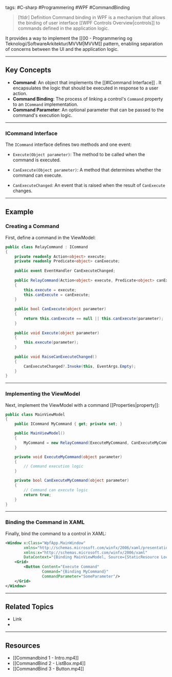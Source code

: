  tags: #C-sharp #Programmering #WPF #CommandBinding

> [!tldr] Definition
> Command binding in WPF is a mechanism that allows the binding of user interface [[WPF Controls Overview|controls]] to commands defined in the application logic. 

It provides a way to implement the [[00 - Programmering og Teknologi/SoftwareArkitektur/MVVM|MVVM]] pattern, enabling separation of concerns between the UI and the application logic.

---

## Key Concepts
- **Command**: An object that implements the [[#ICommand Interface]] . It encapsulates the logic that should be executed in response to a user action. 
- **Command Binding**: The process of linking a control's `Command` property to an `ICommand` implementation. 
- **Command Parameter**: An optional parameter that can be passed to the command's execution logic.

---

### ICommand Interface
The `ICommand` interface defines two methods and one event: 
- `Execute(Object parameter)`: The method to be called when the command is executed. 

- `CanExecute(Object parameter)`: A method that determines whether the command can execute. 

- `CanExecuteChanged`: An event that is raised when the result of `CanExecute` changes.

---

## Example
### Creating a Command
First, define a command in the ViewModel:
```csharp
public class RelayCommand : ICommand 
{ 
	private readonly Action<object> execute; 
	private readonly Predicate<object> canExecute;
	 
	public event EventHandler CanExecuteChanged; 
	
	public RelayCommand(Action<object> execute, Predicate<object> canExecute = null) 
	{ 
		this.execute = execute; 
		this.canExecute = canExecute; 
	} 
	
	public bool CanExecute(object parameter) 
	{ 
		return this.canExecute == null || this.canExecute(parameter); 
	} 
	
	public void Execute(object parameter) 
	{ 
		this.execute(parameter); 
	} 
	
	public void RaiseCanExecuteChanged() 
	{ 
		CanExecuteChanged?.Invoke(this, EventArgs.Empty); 
	} 
}
```

---

### Implementing the ViewModel
Next, implement the ViewModel with a command [[Properties|property]]:
```csharp
public class MainViewModel
{
    public ICommand MyCommand { get; private set; }

    public MainViewModel()
    {
        MyCommand = new RelayCommand(ExecuteMyCommand, CanExecuteMyCommand);
    }

    private void ExecuteMyCommand(object parameter)
    {
        // Command execution logic
    }

    private bool CanExecuteMyCommand(object parameter)
    {
        // Command can execute logic
        return true;
    }
}
```

---

### Binding the Command in XAML
Finally, bind the command to a control in XAML:
```xml
<Window x:Class="WpfApp.MainWindow"
        xmlns="http://schemas.microsoft.com/winfx/2006/xaml/presentation"
        xmlns:x="http://schemas.microsoft.com/winfx/2006/xaml"
        DataContext="{Binding MainViewModel, Source={StaticResource Locator}}">
    <Grid>
        <Button Content="Execute Command"
                Command="{Binding MyCommand}"
                CommandParameter="SomeParameter"/>
    </Grid>
</Window>
```

---

## Related Topics
- Link
- 

---

## Resources
- [[Commandbind 1 - Intro.mp4]]
- [[CommandBind 2 - ListBox.mp4]]
- [[CommandBind 3 - Button.mp4]]